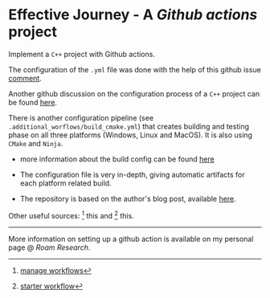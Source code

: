 # Effective Journey - A *Github actions* project

Implement a `C++`  project with Github actions.

The configuration of the `.yml` file was done with the help of this github issue [comment](https://github.com/actions/starter-workflows/issues/209).

Another github discussion on the configuration process of a `C++` project can be found [here](https://github.com/actions/starter-workflows/issues/53#issuecomment-537847198).

There is another configuration pipeline (see `.additional_worflows/build_cmake.yml`) that creates building and testing phase on all three platforms (Windows, Linux and MacOS). It is also using `CMake` and `Ninja`. 

* more information about the build config can be found [here](https://github.com/gitschooldude/hello)

* The configuration file is very in-depth, giving automatic artifacts for each platform related build.

* The repository is based on the author's blog post, available [here](https://cristianadam.eu/20191222/using-github-actions-with-c-plus-plus-and-cmake/).

Other useful sources:
[^1] this and [^2] this.

[^1]: [manage workflows](https://help.github.com/en/actions/configuring-and-managing-workflows/configuring-a-workflow)
[^2]: [starter workflow](https://github.com/actions/starter-workflows/pull/47)

___

More information on setting up a github action is available on my personal page @ *Roam Research*.